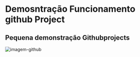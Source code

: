 # Demosntração Funcionamento github Project

## Pequena demonstração Githubprojects

![imagem-github](https://i.imgur.com/sEy8nBc.png)
